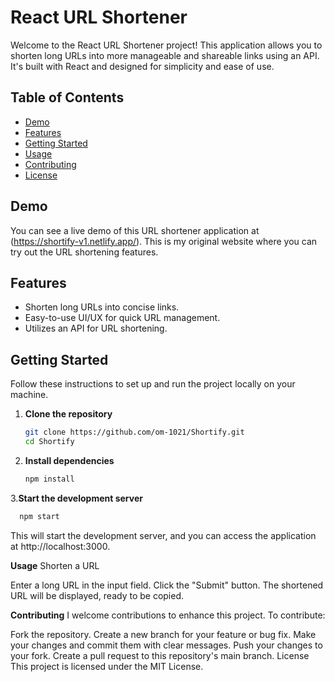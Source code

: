# React URL Shortener

Welcome to the React URL Shortener project! This application allows you to shorten long URLs into more manageable and shareable links using an API. It's built with React and designed for simplicity and ease of use.

## Table of Contents

- [Demo](#demo)
- [Features](#features)
- [Getting Started](#getting-started)
- [Usage](#usage)
- [Contributing](#contributing)
- [License](#license)

## Demo

You can see a live demo of this URL shortener application at (https://shortify-v1.netlify.app/). This is my original website where you can try out the URL shortening features.


## Features

- Shorten long URLs into concise links.
- Easy-to-use UI/UX for quick URL management.
- Utilizes an API for URL shortening.

## Getting Started

Follow these instructions to set up and run the project locally on your machine.

1. **Clone the repository**

   ```bash
   git clone https://github.com/om-1021/Shortify.git
   cd Shortify
2. **Install dependencies**
   
    ```bash
    npm install
3.**Start the development server**

  ```bash
    npm start
```
This will start the development server, and you can access the application at http://localhost:3000.


**Usage**
Shorten a URL

Enter a long URL in the input field.
Click the "Submit" button.
The shortened URL will be displayed, ready to be copied.


**Contributing**
I welcome contributions to enhance this project. To contribute:

Fork the repository.
Create a new branch for your feature or bug fix.
Make your changes and commit them with clear messages.
Push your changes to your fork.
Create a pull request to this repository's main branch.
License
This project is licensed under the MIT License.
